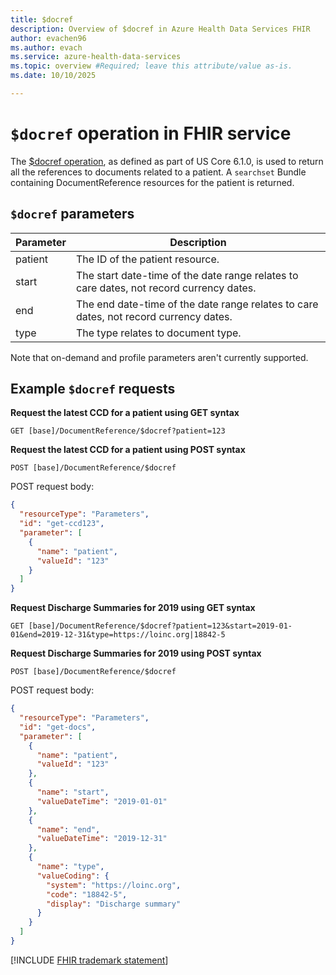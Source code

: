 ```yaml
---
title: $docref
description: Overview of $docref in Azure Health Data Services FHIR
author: evachen96
ms.author: evach
ms.service: azure-health-data-services
ms.topic: overview #Required; leave this attribute/value as-is.
ms.date: 10/10/2025

---
```

# `$docref` operation in FHIR service
The [$docref operation](https://www.hl7.org/fhir/us/core/STU6.1/OperationDefinition-docref.html), as defined as part of US Core 6.1.0, is used to return all the references to documents related to a patient. A `searchset` Bundle containing DocumentReference resources for the patient is returned. 

## `$docref` parameters
|Parameter|Description|
|---|---|
|patient|The ID of the patient resource.|
|start|The start date-time of the date range relates to care dates, not record currency dates. |
|end| The end date-time of the date range relates to care dates, not record currency dates. |
|type| The type relates to document type.|

Note that on-demand and profile parameters aren't currently supported.

## Example `$docref` requests

**Request the latest CCD for a patient using GET syntax**

```
GET [base]/DocumentReference/$docref?patient=123
```

**Request the latest CCD for a patient using POST syntax**

```
POST [base]/DocumentReference/$docref
```
POST request body:
```json
{
  "resourceType": "Parameters",
  "id": "get-ccd123",
  "parameter": [
    {
      "name": "patient",
      "valueId": "123"
    }
  ]
}
```

**Request Discharge Summaries for 2019 using GET syntax**

```
GET [base]/DocumentReference/$docref?patient=123&start=2019-01-01&end=2019-12-31&type=https://loinc.org|18842-5
```

**Request Discharge Summaries for 2019 using POST syntax**

```
POST [base]/DocumentReference/$docref
```
POST request body:
```json
{
  "resourceType": "Parameters",
  "id": "get-docs",
  "parameter": [
    {
      "name": "patient",
      "valueId": "123"
    },
    {
      "name": "start",
      "valueDateTime": "2019-01-01"
    },
    {
      "name": "end",
      "valueDateTime": "2019-12-31"
    },
    {
      "name": "type",
      "valueCoding": {
        "system": "https://loinc.org",
        "code": "18842-5",
        "display": "Discharge summary"
      }
    }
  ]
}
```

[!INCLUDE [FHIR trademark statement](../includes/healthcare-apis-fhir-trademark.md)]